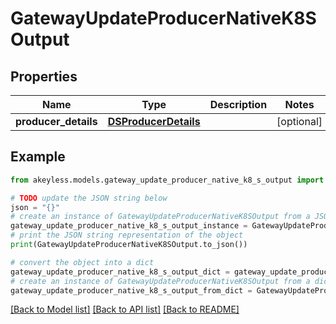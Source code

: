 # GatewayUpdateProducerNativeK8SOutput


## Properties

Name | Type | Description | Notes
------------ | ------------- | ------------- | -------------
**producer_details** | [**DSProducerDetails**](DSProducerDetails.md) |  | [optional] 

## Example

```python
from akeyless.models.gateway_update_producer_native_k8_s_output import GatewayUpdateProducerNativeK8SOutput

# TODO update the JSON string below
json = "{}"
# create an instance of GatewayUpdateProducerNativeK8SOutput from a JSON string
gateway_update_producer_native_k8_s_output_instance = GatewayUpdateProducerNativeK8SOutput.from_json(json)
# print the JSON string representation of the object
print(GatewayUpdateProducerNativeK8SOutput.to_json())

# convert the object into a dict
gateway_update_producer_native_k8_s_output_dict = gateway_update_producer_native_k8_s_output_instance.to_dict()
# create an instance of GatewayUpdateProducerNativeK8SOutput from a dict
gateway_update_producer_native_k8_s_output_from_dict = GatewayUpdateProducerNativeK8SOutput.from_dict(gateway_update_producer_native_k8_s_output_dict)
```
[[Back to Model list]](../README.md#documentation-for-models) [[Back to API list]](../README.md#documentation-for-api-endpoints) [[Back to README]](../README.md)


